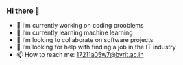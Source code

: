 ### Hi there 👋

- 🔭 I’m currently working on coding prooblems
- 🌱 I’m currently learning machine learning
- 👯 I’m looking to collaborate on software projects
- 🤔 I’m looking for help with finding a job in the IT industry
- 📫 How to reach me: 17211a05w7@bvrit.ac.in

